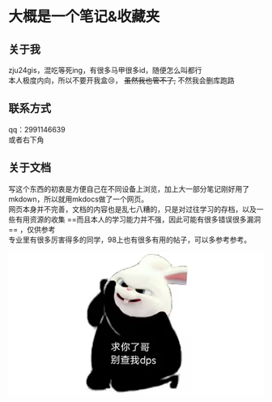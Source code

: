 # 大概是一个笔记&收藏夹

## 关于我 
zju24gis，混吃等死ing，有很多马甲很多id，随便怎么叫都行  
本人极度内向，所以不要开我盒😢， ~~虽然我也管不了,~~ 不然我会删库跑路

## 联系方式  
qq：2991146639  
或者右下角  

## 关于文档
写这个东西的初衷是方便自己在不同设备上浏览，加上大一部分笔记刚好用了mkdown，所以就用mkdocs做了一个网页。  
网页本身并不完善，文档的内容也是乱七八糟的，只是对过往学习的存档，以及一些有用资源的收集 ==而且本人的学习能力并不强，因此可能有很多错误很多漏洞== ，仅供参考  
专业里有很多厉害得多的同学，98上也有很多有用的帖子，可以多参考参考。

![插图](assets/images/dps.PNG)


